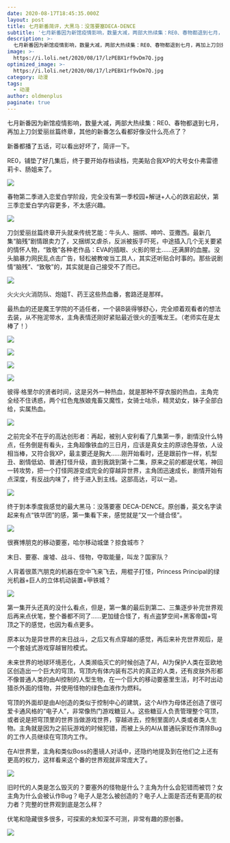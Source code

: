 ```yaml
---
date: 2020-08-17T18:45:35.000Z
layout: post
title: 七月新番简评，大黑马：没落要塞DECA-DENCE
subtitle: '七月新番因为新馆疫情影响，数量大减，两部大热续集：RE0、春物都退到七月，再加上刀剑爱丽丝篇终章，其他的新番怎么看都好像没什么亮点了？'
description: >-
  七月新番因为新馆疫情影响，数量大减，两部大热续集：RE0、春物都退到七月，再加上刀剑爱丽丝篇终章，其他的新番怎么看都好像没什么亮点了？
image: >-
  https://i.loli.net/2020/08/17/lzPEBX1rf9vDm7Q.jpg
optimized_image: >-
  https://i.loli.net/2020/08/17/lzPEBX1rf9vDm7Q.jpg
category: 动漫
tags:
  - 动漫
author: oldmenplus
paginate: true
---
```


七月新番因为新馆疫情影响，数量大减，两部大热续集：RE0、春物都退到七月，再加上刀剑爱丽丝篇终章，其他的新番怎么看都好像没什么亮点了？

新番都播了五话，可以看出好坏了，简评一下。

RE0，铺垫了好几集后，终于要开始存档读档，完美贴合我XP的大号女仆弗雷德莉卡、肠姐来了。

![](https://i.loli.net/2020/08/17/8nSdQCUX7bOqWvt.jpg)

春物第二季进入恋爱白学阶段，完全没有第一季校园+解谜+人心的跌宕起伏，第三季恋爱白学内容更多，不太感兴趣。

![](https://i.loli.net/2020/08/17/aRYjOmvfQs7nrcl.jpg)

刀剑爱丽丝篇终章开头就来传统艺能：牛头人、捆绑、呻吟、亚撒西。最新几集“脑残”剧情跟卖力了，又捆绑又虐杀，反派被扳手吓死，中途插入几个无关要紧的情怀人物，“致敬”各种老作品：EVA的插眼、火影的带土......还满屏的血腥。没头脑暴力网民乱点击广告，轻松被教唆当工具人，其实还听贴合时事的。那些说剧情“脑残”、“致敬”的，其实就是自己接受不了而已。

![](https://i.loli.net/2020/08/17/jrD1I9nFlUfB3ST.jpg)

火火火火消防队、炮姐T、药王这些热血番，套路还是那样。

最热血的还是魔王学院的不适任者，一个装B装得够舒心，完全顺着观看者的想法去装，从不拖泥带水，主角表情还刚好紧贴最近很火的歪嘴龙王。（老师实在是太棒了！）

![](https://i.loli.net/2020/08/17/IVjLABheyZ5YStp.jpg)

![](https://i.loli.net/2020/08/17/7aJ8xwHDIBdytWr.jpg)

![](https://i.loli.net/2020/08/17/OAqDKd4sVJ7bhMB.jpg)

![](https://i.loli.net/2020/08/17/o2Yl6OBZgpfek3R.jpg)

彼得·格里尔的贤者时间，这是另外一种热血，就是那种不穿衣服的热血，主角完全经不住诱惑，两个红色鬼族娘鬼畜又魔性，女骑士咕杀，精灵幼女，妹子全部白给，实属热血。

![](https://i.loli.net/2020/08/17/lxeZnYJWb9KaSX3.png)

之前完全不在乎的高达创形者：再起，被别人安利看了几集第一季，剧情没什么特点，任务倒是有看头，主角超像铁血的三日月，应该是真女主的原谅色芽依，人设相当棒，又符合我XP，最主要还是胸大......刚开始看时，还是跟前作一样，机型丑、剧情低幼、普通打怪升级，直到我跳到第十二集，原来之前的都是伏笔，神回一转攻势，把一个打怪网游变成完全的穿越异世界，主角团迅速成长，剧情开始有点深度，有反战内味了，终于进入到主线。这部高达，可以一追。

![](https://i.loli.net/2020/08/17/YUA2mpl8DnF9Qrb.jpg)

终于到本季度我感觉的最大黑马：没落要塞 DECA-DENCE。原创番，英文名字读起来有点“铁华团”的感，第一集看下来，感觉就是“又一个缝合怪”。

![](https://i.loli.net/2020/08/17/LG2C9wv3DSIYrp5.png)

很赛博朋克的移动要塞，哈尔移动城堡？掠食城市？

末日、要塞、废墟、战斗、怪物，夺取能量，叫龙？国家队？

人背着很蒸汽朋克的机器在空中飞来飞去，用棍子打怪，Princess Principal的绿光机器+巨人的立体机动装置+甲铁城？

![](https://i.loli.net/2020/08/17/pK2I8zH61QY7MhP.jpg)

第一集开头还真的没什么看点，但是，第一集的最后到第二、三集逐步补完世界观后再来点伏笔，整个番都不同了......更加缝合怪了，有点盗梦空间+黑客帝国+穹顶之下的感觉，也因为看点更多。

原本以为是异世界的末日战斗，之后又有点穿越的感觉，再后来补充世界观后，是一个套娃式游戏穿越冒险模式。

未来世界的地球环境恶化，人类濒临灭亡的时候创造了AI，AI为保护人类在亚欧地区创造出一个巨大的穹顶，穹顶内有体内装有芯片的真正的人类，还有皮肤外形都不像普通人类的由AI控制的人型生物，在一个巨大的移动要塞里生活，时不时出动猎杀外面的怪物，并使用怪物的绿色血液作为燃料。

穹顶的外面却是由AI创造的类似于控制中心的建筑，这个AI作为母体还创造了很可爱卡通风格的“电子人”，非常像热门游戏糖豆人。这些糖豆人负责管理整个穹顶，或者说是把穹顶里的世界当做游戏世界，穿越进去，控制里面的人类或者类人生物。主角就是因为之前玩游戏的时候犯错，而被上头的AI从普通玩家贬作清除Bug的工作人员继续在穹顶内工作。

在AI世界里，主角和类似Boss的墨镜人对话中，还隐约地提及到在他们之上还有更高的权力，这样看来这个番的世界观就非常庞大了。

![](https://i.loli.net/2020/08/17/uyr7wVWCIBYGvd8.jpg)

旧时代的人类是怎么毁灭的？要塞外的怪物是什么？主角为什么会犯错而被罚？女主角为什么会被认作Bug？电子人是怎么被创造的？电子人上面是否还有更高的权力者？完整的世界观到底是怎么样？

伏笔和隐藏很多很多，可探索的未知深不可测，非常有趣的原创番。

![](https://i.loli.net/2020/08/17/zKZreXDc59FYmjN.jpg)